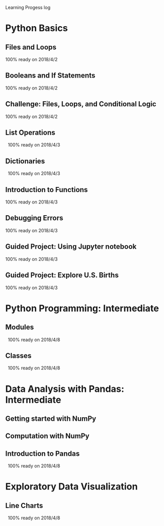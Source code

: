 Learning Progess log 


# Python Basics

## Files and Loops
   100% ready on 2018/4/2

## Booleans and If Statements
   100% ready on 2018/4/2
   
## Challenge: Files, Loops, and Conditional Logic
   100% ready on 2018/4/2
   
## List Operations
   100% ready on 2018/4/3
   
## Dictionaries
   100% ready on 2018/4/3
   
## Introduction to Functions
   100% ready on 2018/4/3

## Debugging Errors
   100% ready on 2018/4/3
   
## Guided Project: Using Jupyter notebook
   100% ready on 2018/4/3
   
## Guided Project: Explore U.S. Births
   100% ready on 2018/4/3
   
# Python Programming: Intermediate

## Modules
   100% ready on 2018/4/8
## Classes
   100% ready on 2018/4/8
   
# Data Analysis with Pandas: Intermediate

## Getting started with NumPy
## Computation with NumPy
## Introduction to Pandas
   100% ready on 2018/4/8
   
# Exploratory Data Visualization

## Line Charts
   100% ready on 2018/4/8
